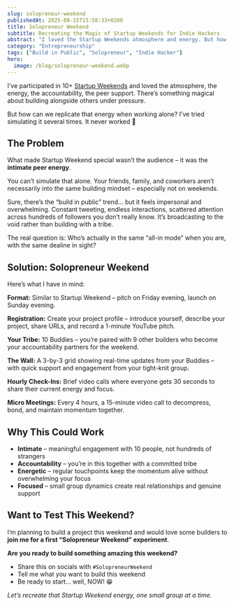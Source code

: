 ```yaml
---
slug: solopreneur-weekend
publishedAt: 2025-08-15T15:58:33+0200
title: Solopreneur Weekend
subtitle: Recreating the Magic of Startup Weekends for Indie Hackers
abstract: "I loved the Startup Weekends atmosphere and energy. But how can we replicate that energy when working alone? Here’s an idea… keeping the same working principles, simulating small teams, and planning momentum boosters."
category: "Entrepreneurship"
tags: ["Build in Public", "Solopreneur", "Indie Hacker"]
hero:
  image: /blog/solopreneur-weekend.webp
---
```



I’ve participated in 10+ [Startup Weekends](https://www.techstars.com/communities/startup-weekend) and loved the atmosphere, the energy, the accountability, the peer support. There’s something magical about building alongside others under pressure.

But how can we replicate that energy when working alone? I’ve tried simulating it several times. It never worked 🫤


## The Problem

What made Startup Weekend special wasn’t the audience – it was the **intimate peer energy**.

You can’t simulate that alone. Your friends, family, and coworkers aren’t necessarily into the same building mindset – especially not on weekends.

Sure, there’s the “build in public” trend… but it feels impersonal and overwhelming. Constant tweeting, endless interactions, scattered attention across hundreds of followers you don’t really know. It’s broadcasting to the void rather than building with a tribe.

The real question is: Who’s actually in the same “all-in mode” when you are, with the same dealine in sight?


## Solution: Solopreneur Weekend

Here’s what I have in mind:

**Format:** Similar to Startup Weekend – pitch on Friday evening, launch on Sunday evening.

**Registration:** Create your project profile – introduce yourself, describe your project, share URLs, and record a 1-minute YouTube pitch.

**Your Tribe:** 10 Buddies – you’re paired with 9 other builders who become your accountability partners for the weekend.

**The Wall:** A 3-by-3 grid showing real-time updates from your Buddies – with quick support and engagement from your tight-knit group.

**Hourly Check-Ins:** Brief video calls where everyone gets 30 seconds to share their current energy and focus.

**Micro Meetings:** Every 4 hours, a 15-minute video call to decompress, bond, and maintain momentum together.


## Why This Could Work

- **Intimate** – meaningful engagement with 10 people, not hundreds of strangers
- **Accountability** – you’re in this together with a committed tribe  
- **Energetic** – regular touchpoints keep the momentum alive without overwhelming your focus
- **Focused** – small group dynamics create real relationships and genuine support


## Want to Test This Weekend?

I’m planning to build a project this weekend and would love some builders to **join me for a first “Solopreneur Weekend” experiment**.

**Are you ready to build something amazing this weekend?**

- Share this on socials with `#SolopreneurWeekend`
- Tell me what you want to build this weekend
- Be ready to start… well, NOW! 😁

_Let’s recreate that Startup Weekend energy, one small group at a time._
